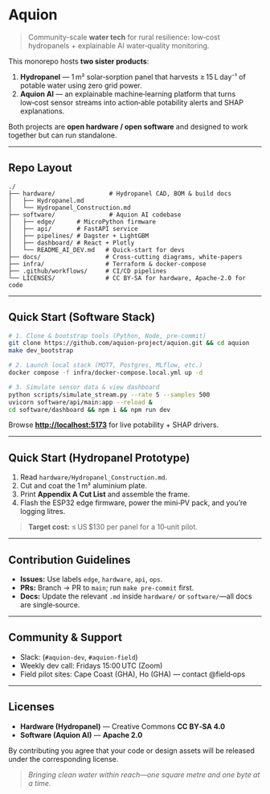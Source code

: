 # Aquion

> Community-scale **water tech** for rural resilience: low‑cost hydropanels + explainable AI water‑quality monitoring.

This monorepo hosts **two sister products**:

1. **Hydropanel** — 1 m² solar‑sorption panel that harvests ≥ 15 L day⁻¹ of potable water using zero grid power.
2. **Aquion AI** — an explainable machine‑learning platform that turns low‑cost sensor streams into action‑able potability alerts and SHAP explanations.

Both projects are **open hardware / open software** and designed to work together but can run standalone.

---

## Repo Layout

```
./
├── hardware/               # Hydropanel CAD, BOM & build docs
│   ├── Hydropanel.md
│   └── Hydropanel_Construction.md
├── software/               # Aquion AI codebase
│   ├── edge/      # MicroPython firmware
│   ├── api/       # FastAPI service
│   ├── pipelines/ # Dagster + LightGBM
│   ├── dashboard/ # React + Plotly
│   └── README_AI_DEV.md   # Quick‑start for devs
├── docs/                  # Cross‑cutting diagrams, white‑papers
├── infra/                 # Terraform & docker‑compose
├── .github/workflows/     # CI/CD pipelines
└── LICENSES/              # CC BY‑SA for hardware, Apache‑2.0 for code
```

---

## Quick Start (Software Stack)

```bash
# 1. Clone & bootstrap tools (Python, Node, pre‑commit)
git clone https://github.com/aquion-project/aquion.git && cd aquion
make dev_bootstrap

# 2. Launch local stack (MQTT, Postgres, MLflow, etc.)
docker compose -f infra/docker-compose.local.yml up -d

# 3. Simulate sensor data & view dashboard
python scripts/simulate_stream.py --rate 5 --samples 500
uvicorn software/api/main:app --reload &
cd software/dashboard && npm i && npm run dev
```

Browse **[http://localhost:5173](http://localhost:5173)** for live potability + SHAP drivers.

---

## Quick Start (Hydropanel Prototype)

1. Read `hardware/Hydropanel_Construction.md`.
2. Cut and coat the 1 m² aluminium plate.
3. Print **Appendix A Cut List** and assemble the frame.
4. Flash the ESP32 edge firmware, power the mini‑PV pack, and you’re logging litres.

> **Target cost:** ≤ US \$130 per panel for a 10‑unit pilot.

---

## Contribution Guidelines

* **Issues:** Use labels `edge`, `hardware`, `api`, `ops`.
* **PRs:** Branch → PR to `main`; run `make pre-commit` first.
* **Docs:** Update the relevant `.md` inside `hardware/` or `software/`—all docs are single‑source.

---

## Community & Support

* Slack: <invite link> (`#aquion-dev`, `#aquion-field`)
* Weekly dev call: Fridays 15:00 UTC (Zoom)
* Field pilot sites: Cape Coast (GHA), Ho (GHA) — contact @field‑ops

---

## Licenses

* **Hardware (Hydropanel)** — Creative Commons **CC BY‑SA 4.0**
* **Software (Aquion AI)** — **Apache 2.0**

By contributing you agree that your code or design assets will be released under the corresponding license.

> *Bringing clean water within reach—one square metre and one byte at a time.*
